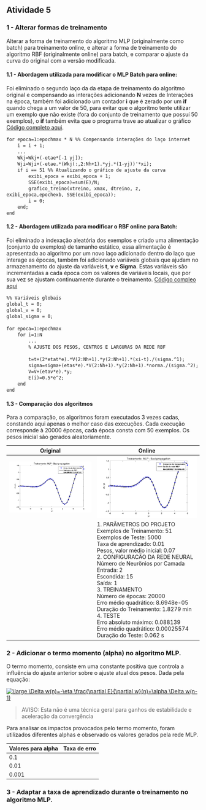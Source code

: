 
## Atividade 5
### 1 - Alterar formas de treinamento
Alterar a forma de treinamento do algoritmo MLP (originalmente como batch) para treinamento online, e alterar a forma de treinamento do algoritmo RBF (originalmente online) para batch, e comparar o ajuste da curva do original com a versão modificada.


#### 1.1 - Abordagem utilizada para modificar o MLP Batch para online: 

Foi eliminado o segundo laço da da etapa de treinamento do algoritmo original e compensando as interações adicionando **N** vezes de Interações na época, também foi adicionado um contador **i** que é zerado por um **if** quando chega a um valor de 50, para evitar que o algoritmo tente utilizar um exemplo que não existe (fora do conjunto de treinamento que possuí 50 exemplos), o **if** também evita que o programa trave ao atualizar o gráfico [Código completo aqui](https://github.com/JoseRaimundo/mestrado_ia/blob/master/05-aprendizado_online_batch/MLPBackpropagationOnline.m). 

    for epoca=1:epochmax * N %% Compensando interações do laço internet
		i = i + 1;
		...
		Wkj=Wkj+(-etae*[-1 yj]);
		Wji=Wji+(-etae.*(Wkj(:,2:Nh+1).*yj.*(1-yj))'*xi);
		if i == 51 %% Atualizando o gráfico de ajuste da curva
			exibi_epoca = exibi_epoca + 1;
			SSE(exibi_epoca)=sum(E)/N;
			grafico_treino(xtreino, xmax, dtreino, z, exibi_epoca,epochexb, SSE(exibi_epoca));
			i = 0;
		end;
	end


#### 1.2 - Abordagem utilizada para modificar o RBF online para Batch: 
Foi eliminado a indexação aleatória dos exemplos e criado uma alimentação (conjunto de exemplos) de tamanho estático, essa alimentação é apresentada ao algoritmo por um novo laço adicionado dentro do laço que interage as épocas, também foi adicionado variáveis globais que ajudam no armazenamento do ajuste da variáveis **t**, **v** e **Sigma**. Estas variáveis são incrementadas a cada época com os valores de variáveis locais, que por sua vez se ajustam continuamente durante o treinamento. [Código compleo aqui](https://github.com/JoseRaimundo/mestrado_ia/blob/master/05-aprendizado_online_batch/rbf_batch.m)

	%% Variáveis globais
	global_t = 0;
	global_v = 0;
	global_sigma = 0;

	for epoca=1:epochmax
		for i=1:N
			...
			% AJUSTE DOS PESOS, CENTROS E LARGURAS DA REDE RBF

			t=t+(2*etat*e).*V(2:Nh+1).*y(2:Nh+1).*(xi-t)./(sigma.^1);
			sigma=sigma+(etas*e).*V(2:Nh+1).*y(2:Nh+1).*norma./(sigma.^2);
			V=V+(etav*e).*y;
			E(i)=0.5*e^2;
		end
	end


#### 1.3 - Comparação dos algoritmos

Para a comparação, os algoritmos foram executados 3 vezes cadas, constando aqui apenas o melhor caso das execuções. Cada execução corresponde à 20000 épocas, cada época consta com 50 exemplos. Os pesos inicial são gerados aleatoriamente. 

|Original  | Online |
|--|--|
|![enter image description here](https://github.com/JoseRaimundo/mestrado_ia/blob/master/05-aprendizado_online_batch/img/mlp_original.png?raw=true)  | ![enter image description here](https://github.com/JoseRaimundo/mestrado_ia/blob/master/05-aprendizado_online_batch/img/mlp_online_treino.png?raw=true) |
||1. PARÂMETROS DO PROJETO<br>Exemplos de Treinamento: 51<br>Exemplos de Teste: 5000<br>Taxa de aprendizado: 0.01<br>Pesos, valor médio inicial: 0.07<br>2. CONFIGURACÄO DA REDE NEURAL<br>   Número de Neurönios por Camada<br>   Entrada:      2<br>   Escondida: 15<br>   Saída:          1<br>3. TREINAMENTO<br>   Número de épocas: 20000<br>   Erro médio quadrático: 8.6948e-05<br>   Duraçäo do Treinamento: 1.8279 min<br>4. TESTE<br>   Erro absoluto máximo: 0.088139<br>   Erro médio quadrático: 0.00025574<br>   Duraçäo do Teste: 0.062 s<br>|



### 2 - Adicionar o termo momento (alpha) no algoritmo MLP.

O termo momento, consiste em uma constante positiva que controla a influência do ajuste anterior sobre o ajuste atual dos pesos. Dada pela equação:

<a href="https://www.codecogs.com/eqnedit.php?latex=\large&space;\Delta&space;w(n)=-\eta&space;\frac{\partial&space;E}{\partial&space;w}(n)&plus;\alpha&space;\Delta&space;w(n-1)" target="_blank"><img src="https://latex.codecogs.com/gif.latex?\large&space;\Delta&space;w(n)=-\eta&space;\frac{\partial&space;E}{\partial&space;w}(n)&plus;\alpha&space;\Delta&space;w(n-1)" title="\large \Delta w(n)=-\eta \frac{\partial E}{\partial w}(n)+\alpha \Delta w(n-1)" /></a>

> AVISO: Esta não é uma técnica geral para ganhos de estabilidade e aceleração da convergência

Para analisar os impactos provocados pelo termo momento, foram utilizados diferentes alphas e observado os valores gerados pela rede MLP.

| Valores para alpha | Taxa de erro |
|--|--|
| 0.1 |  |
| 0.01 |  |
| 0.001 |  |

### 3 - Adaptar a taxa de aprendizado durante o treinamento no algoritmo MLP.


